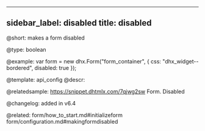 
---
sidebar_label: disabled
title: disabled
---          

@short: 
makes a form disabled

@type: boolean

@example: 
var form = new dhx.Form("form_container", {
	css: "dhx_widget--bordered",
	disabled: true
});


@template:	api_config
@descr: 


@relatedsample:
https://snippet.dhtmlx.com/7qjwg2sw	Form. Disabled

@changelog: added in v6.4

@related: form/how_to_start.md#initializeform
form/configuration.md#makingformdisabled